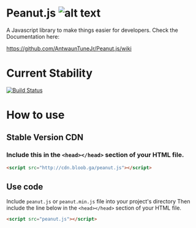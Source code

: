 # Peanut.js ![alt text](http://www.whichsocialmedia.com/wp-content/uploads/2013/05/facebook-verified-check-mark.png "Official")

A Javascript library to make things easier for developers.
Check the Documentation here:

https://github.com/AntwaunTuneJr/Peanut.js/wiki

# Current Stability
[![Build Status](https://travis-ci.org/Cleomedes/Peanut.js.svg?branch=master)](https://travis-ci.org/AntwaunTuneJr/Peanut.js)


# How to use

## Stable Version CDN
### Include this in the `<head></head>` section of your HTML file.
``` html
<script src="http://cdn.bloob.ga/peanut.js"></script> 
```

## Use code
Include `peanut.js` or `peanut.min.js` file into your project's directory
Then include the line below in the `<head></head>` section of your HTML file.
``` html
<script src="peanut.js"></script> 
```
